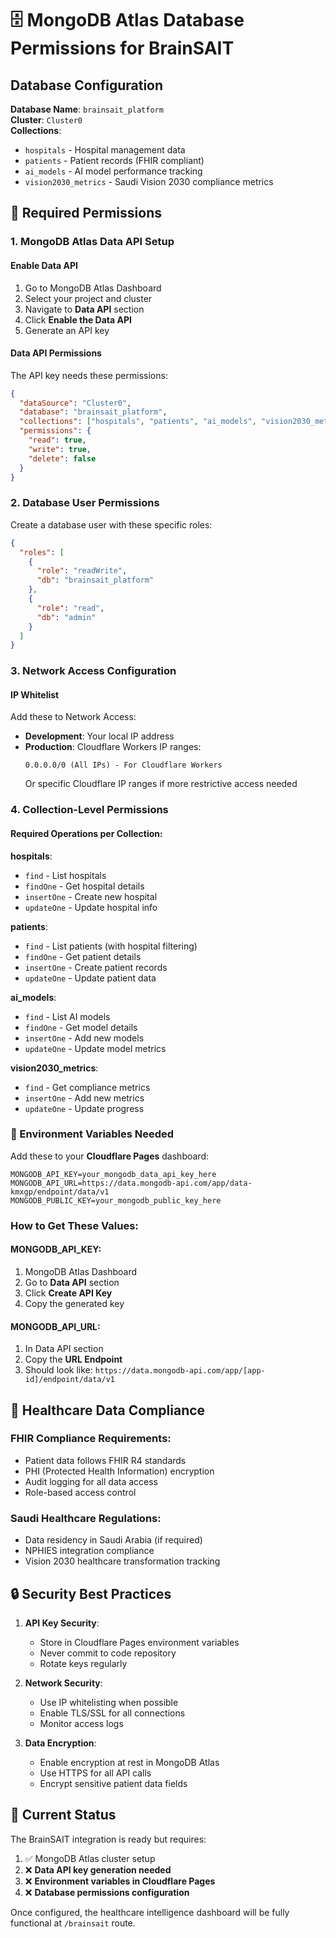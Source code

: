 # 🗄️ MongoDB Atlas Database Permissions for BrainSAIT

## Database Configuration

**Database Name**: `brainsait_platform`  
**Cluster**: `Cluster0`  
**Collections**:
- `hospitals` - Hospital management data
- `patients` - Patient records (FHIR compliant)
- `ai_models` - AI model performance tracking
- `vision2030_metrics` - Saudi Vision 2030 compliance metrics

## 🔐 Required Permissions

### 1. MongoDB Atlas Data API Setup

#### Enable Data API
1. Go to MongoDB Atlas Dashboard
2. Select your project and cluster
3. Navigate to **Data API** section
4. Click **Enable the Data API**
5. Generate an API key

#### Data API Permissions
The API key needs these permissions:
```json
{
  "dataSource": "Cluster0",
  "database": "brainsait_platform",
  "collections": ["hospitals", "patients", "ai_models", "vision2030_metrics"],
  "permissions": {
    "read": true,
    "write": true,
    "delete": false
  }
}
```

### 2. Database User Permissions

Create a database user with these specific roles:
```json
{
  "roles": [
    {
      "role": "readWrite",
      "db": "brainsait_platform"
    },
    {
      "role": "read",
      "db": "admin"
    }
  ]
}
```

### 3. Network Access Configuration

#### IP Whitelist
Add these to Network Access:
- **Development**: Your local IP address
- **Production**: Cloudflare Workers IP ranges:
  ```
  0.0.0.0/0 (All IPs) - For Cloudflare Workers
  ```
  Or specific Cloudflare IP ranges if more restrictive access needed

### 4. Collection-Level Permissions

#### Required Operations per Collection:

**hospitals**:
- `find` - List hospitals
- `findOne` - Get hospital details
- `insertOne` - Create new hospital
- `updateOne` - Update hospital info

**patients**:
- `find` - List patients (with hospital filtering)
- `findOne` - Get patient details
- `insertOne` - Create patient records
- `updateOne` - Update patient data

**ai_models**:
- `find` - List AI models
- `findOne` - Get model details
- `insertOne` - Add new models
- `updateOne` - Update model metrics

**vision2030_metrics**:
- `find` - Get compliance metrics
- `insertOne` - Add new metrics
- `updateOne` - Update progress

### 🔧 Environment Variables Needed

Add these to your **Cloudflare Pages** dashboard:

```env
MONGODB_API_KEY=your_mongodb_data_api_key_here
MONGODB_API_URL=https://data.mongodb-api.com/app/data-kmxgp/endpoint/data/v1
MONGODB_PUBLIC_KEY=your_mongodb_public_key_here
```
### How to Get These Values:

#### MONGODB_API_KEY:
1. MongoDB Atlas Dashboard
2. Go to **Data API** section
3. Click **Create API Key**
4. Copy the generated key

#### MONGODB_API_URL:
1. In Data API section
2. Copy the **URL Endpoint**
3. Should look like: `https://data.mongodb-api.com/app/[app-id]/endpoint/data/v1`

## 🏥 Healthcare Data Compliance

### FHIR Compliance Requirements:
- Patient data follows FHIR R4 standards
- PHI (Protected Health Information) encryption
- Audit logging for all data access
- Role-based access control

### Saudi Healthcare Regulations:
- Data residency in Saudi Arabia (if required)
- NPHIES integration compliance
- Vision 2030 healthcare transformation tracking

## 🔒 Security Best Practices

1. **API Key Security**:
   - Store in Cloudflare Pages environment variables
   - Never commit to code repository
   - Rotate keys regularly

2. **Network Security**:
   - Use IP whitelisting when possible
   - Enable TLS/SSL for all connections
   - Monitor access logs

3. **Data Encryption**:
   - Enable encryption at rest in MongoDB Atlas
   - Use HTTPS for all API calls
   - Encrypt sensitive patient data fields

## 🚨 Current Status

The BrainSAIT integration is ready but requires:
1. ✅ MongoDB Atlas cluster setup
2. ❌ **Data API key generation needed**
3. ❌ **Environment variables in Cloudflare Pages**
4. ❌ **Database permissions configuration**

Once configured, the healthcare intelligence dashboard will be fully functional at `/brainsait` route.